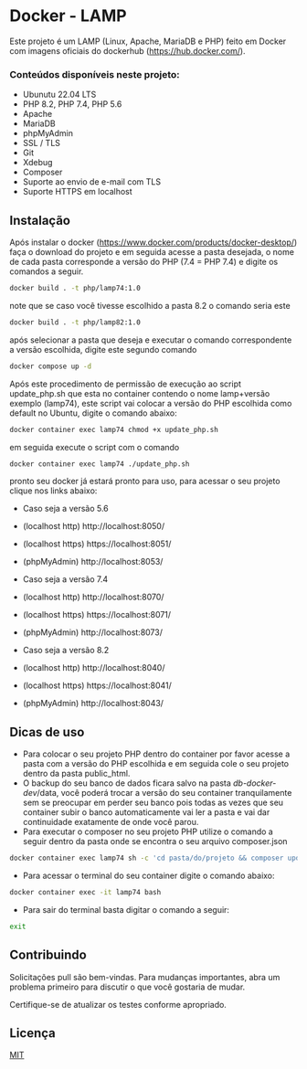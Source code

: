 # Docker - LAMP

Este projeto é um LAMP (Linux, Apache, MariaDB e PHP) feito em Docker com imagens oficiais do dockerhub (https://hub.docker.com/).

### Conteúdos disponíveis neste projeto:
- Ubunutu 22.04 LTS
- PHP 8.2, PHP 7.4, PHP 5.6
- Apache
- MariaDB
- phpMyAdmin
- SSL / TLS
- Git
- Xdebug
- Composer
- Suporte ao envio de e-mail com TLS
- Suporte HTTPS em localhost

## Instalação

Após instalar o docker (https://www.docker.com/products/docker-desktop/) faça o download do projeto e em seguida acesse a pasta desejada, o nome de cada pasta corresponde a versão do PHP (7.4 = PHP 7.4) e digite os comandos a seguir.

```bash
docker build . -t php/lamp74:1.0
```
note que se caso você tivesse escolhido a pasta 8.2 o comando seria este

```bash
docker build . -t php/lamp82:1.0
```
após selecionar a pasta que deseja e executar o comando correspondente a versão escolhida, digite este segundo comando

```bash
docker compose up -d
```

Após este procedimento de permissão de execução ao script update_php.sh que esta no container contendo o nome lamp+versão exemplo (lamp74), este script vai colocar a versão do PHP escolhida como default no Ubuntu, digite o comando abaixo:

```bash
docker container exec lamp74 chmod +x update_php.sh
```
em seguida execute o script com o comando

```bash
docker container exec lamp74 ./update_php.sh
```
pronto seu docker já estará pronto para uso, para acessar o seu projeto clique nos links abaixo:
 - Caso seja a versão 5.6
  - (localhost http) http://localhost:8050/
  - (localhost https) https://localhost:8051/
  - (phpMyAdmin) http://localhost:8053/
    
 - Caso seja a versão 7.4
  - (localhost http) http://localhost:8070/
  - (localhost https) https://localhost:8071/
  - (phpMyAdmin) http://localhost:8073/
    
 - Caso seja a versão 8.2
  - (localhost http) http://localhost:8040/
  - (localhost https) https://localhost:8041/
  - (phpMyAdmin) http://localhost:8043/

## Dicas de uso

- Para colocar o seu projeto PHP dentro do container por favor acesse a pasta com a versão do PHP escolhida e em seguida cole o seu projeto dentro da pasta public_html.
- O backup do seu banco de dados ficara salvo na pasta _db-docker-dev_/data, você poderá trocar a versão do seu container tranquilamente sem se preocupar em perder seu banco pois todas as vezes que seu container subir o banco automaticamente vai ler a pasta e vai dar continuidade exatamente de onde você parou.
- Para executar o composer no seu projeto PHP utilize o comando a seguir dentro da pasta onde se encontra o seu arquivo composer.json

```bash
docker container exec lamp74 sh -c 'cd pasta/do/projeto && composer update'
```

- Para acessar o terminal do seu container digite o comando abaixo:

```bash
docker container exec -it lamp74 bash
```

- Para sair do terminal basta digitar o comando a seguir:

```bash
exit
```

## Contribuindo

Solicitações pull são bem-vindas. Para mudanças importantes, abra um problema primeiro
para discutir o que você gostaria de mudar.

Certifique-se de atualizar os testes conforme apropriado.

## Licença

[MIT](https://choosealicense.com/licenses/mit/)
